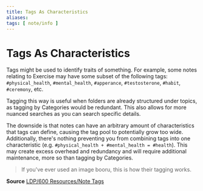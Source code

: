 ```yaml
---
title: Tags As Characteristics
aliases: 
tags: [ note/info ]
---
```

# Tags As Characteristics
Tags might be used to identify traits of something. For example, some notes relating to Exercise may have some subset of the following tags: `#physical_health`, `#mental_health`, `#apperance`, `#testosterone`, `#habit`, `#ceremony`, etc.

Tagging this way is useful when folders are already structured under topics, as tagging by Categories would be redundant. This also allows for more nuanced searches as you can search specific details.

The downside is that notes can have an arbitrary amount of characteristics that tags can define, causing the tag pool to potentially grow too wide. Additionally, there's nothing preventing you from combining tags into one characteristic (e.g. `#physical_health + #mental_health = #health`). This may create excess overhead and redundancy and will require additional maintenance, more so than tagging by Categories.

> If you've ever used an image booru, this is how their tagging works.

**Source**
[LDP/600 Resources/Note Tags](None)